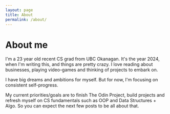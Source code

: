 ```yaml
---
layout: page
title: About
permalink: /about/
---
```


# About me
I'm a 23 year old recent CS grad from UBC Okanagan. It's the year 2024, when I'm writing this, and things are pretty crazy. 
I love reading about businesses, playing video-games and thinking of projects to embark on.

I have big dreams and ambitions for myself. But for now, I'm focusing on consistent self-progress.

My current priorities/goals are to finish The Odin Project, build projects and refresh myself on CS fundamentals such as OOP and Data Structures + Algo.
So you can expect the next few posts to be all about that.

